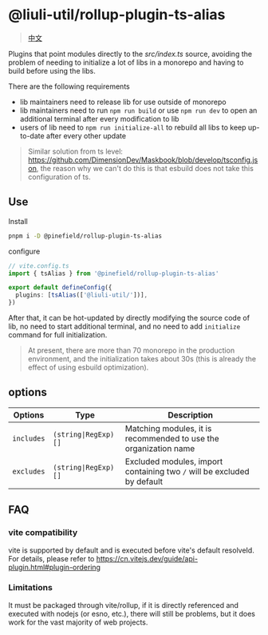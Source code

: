 # @liuli-util/rollup-plugin-ts-alias

> [中文](https://github.com/rxliuli/liuli-tools/blob/master/libs/rollup-plugin-ts-alias/README.zh-CN.md)

Plugins that point modules directly to the _src/index.ts_ source, avoiding the problem of needing to initialize a lot of libs in a monorepo and having to build before using the libs.

There are the following requirements

- lib maintainers need to release lib for use outside of monorepo
- lib maintainers need to run `npm run build` or use `npm run dev` to open an additional terminal after every modification to lib
- users of lib need to `npm run initialize-all` to rebuild all libs to keep up-to-date after every other update

> Similar solution from ts level: <https://github.com/DimensionDev/Maskbook/blob/develop/tsconfig.json>, the reason why we can't do this is that esbuild does not take this configuration of ts.

## Use

Install

```sh
pnpm i -D @pinefield/rollup-plugin-ts-alias
```

configure

```ts
// vite.config.ts
import { tsAlias } from '@pinefield/rollup-plugin-ts-alias'

export default defineConfig({
  plugins: [tsAlias(['@liuli-util/'])],
})
```

After that, it can be hot-updated by directly modifying the source code of lib, no need to start additional terminal, and no need to add `initialize` command for full initialization.

> At present, there are more than 70 monorepo in the production environment, and the initialization takes about 30s (this is already the effect of using esbuild optimization).

## options

| Options    | Type                 | Description                                                             |
| ---------- | -------------------- | ----------------------------------------------------------------------- |
| `includes` | `(string\|RegExp)[]` | Matching modules, it is recommended to use the organization name        |
| `excludes` | `(string\|RegExp)[]` | Excluded modules, import containing two `/` will be excluded by default |

## FAQ

### vite compatibility

vite is supported by default and is executed before vite's default resolveId. For details, please refer to <https://cn.vitejs.dev/guide/api-plugin.html#plugin-ordering>

### Limitations

It must be packaged through vite/rollup, if it is directly referenced and executed with nodejs (or esno, etc.), there will still be problems, but it does work for the vast majority of web projects.
